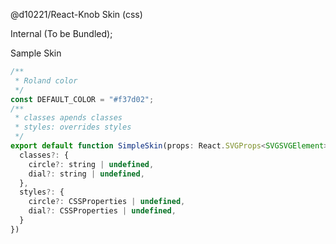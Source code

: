 @d10221/React-Knob Skin (css)

Internal (To be Bundled);

Sample Skin

```javascript
/**
 * Roland color
 */
const DEFAULT_COLOR = "#f37d02";
/**
 * classes apends classes
 * styles: overrides styles
 */
export default function SimpleSkin(props: React.SVGProps<SVGSVGElement> & {
  classes?: {
    circle?: string | undefined,
    dial?: string | undefined,
  },
  styles?: {
    circle?: CSSProperties | undefined,
    dial?: CSSProperties | undefined,
  }
})
```
